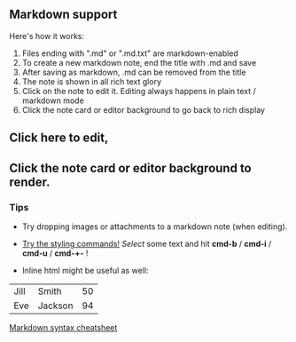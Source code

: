 ## Markdown support

Here's how it works:

  1. Files ending with ".md" or ".md.txt" are markdown-enabled
  1. To create a new markdown note, end the title with .md and save
  1. After saving as markdown, .md can be removed from the title
  1. The note is shown in all rich text glory
  1. Click on the note to edit it. Editing always happens in plain text / markdown mode
  1. Click the note card or editor background to go back to rich display

## Click here to edit,

## Click the note card or editor background to render.

### Tips

- Try dropping images or attachments to a markdown note (when editing).

- <u>Try the styling commands!</u> _Select_ some text and hit **cmd-b** / **cmd-i** / **cmd-u** / **cmd-+-** !

- Inline html might be useful as well:

<table style="width:50%">
  <tr>
    <td>Jill</td>
    <td>Smith</td> 
    <td>50</td>
  </tr>
  <tr>
    <td>Eve</td>
    <td>Jackson</td> 
    <td>94</td>
  </tr>
</table>

[Markdown syntax cheatsheet](https://github.com/adam-p/markdown-here/wiki/Markdown-Cheatsheet)
